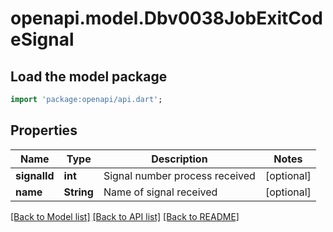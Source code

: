 # openapi.model.Dbv0038JobExitCodeSignal

## Load the model package
```dart
import 'package:openapi/api.dart';
```

## Properties
Name | Type | Description | Notes
------------ | ------------- | ------------- | -------------
**signalId** | **int** | Signal number process received | [optional] 
**name** | **String** | Name of signal received | [optional] 

[[Back to Model list]](../README.md#documentation-for-models) [[Back to API list]](../README.md#documentation-for-api-endpoints) [[Back to README]](../README.md)


